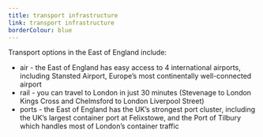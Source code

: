 ```yaml
---
title: transport infrastructure
link: transport infrastructure
borderColour: blue
---
```

Transport options in the East of England include: 


- air - the East of England has easy access to 4 international airports, including Stansted Airport, Europe’s most continentally well-connected airport
- rail - you can travel to London in just 30 minutes (Stevenage to London Kings Cross and Chelmsford to London Liverpool Street)
- ports - the East of England has the UK’s strongest port cluster, including the UK’s largest container port at Felixstowe, and the Port of Tilbury which handles most of London’s container traffic
